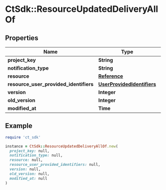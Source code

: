 # CtSdk::ResourceUpdatedDeliveryAllOf

## Properties

| Name | Type | Description | Notes |
| ---- | ---- | ----------- | ----- |
| **project_key** | **String** |  | [optional] |
| **notification_type** | **String** |  | [optional] |
| **resource** | [**Reference**](Reference.md) |  | [optional] |
| **resource_user_provided_identifiers** | [**UserProvidedIdentifiers**](UserProvidedIdentifiers.md) |  | [optional] |
| **version** | **Integer** |  | [optional] |
| **old_version** | **Integer** |  | [optional] |
| **modified_at** | **Time** |  | [optional] |

## Example

```ruby
require 'ct_sdk'

instance = CtSdk::ResourceUpdatedDeliveryAllOf.new(
  project_key: null,
  notification_type: null,
  resource: null,
  resource_user_provided_identifiers: null,
  version: null,
  old_version: null,
  modified_at: null
)
```

